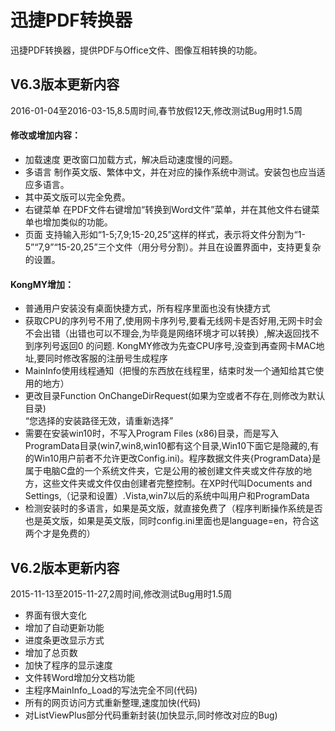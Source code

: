 # 迅捷PDF转换器  
迅捷PDF转换器，提供PDF与Office文件、图像互相转换的功能。  

## V6.3版本更新内容  
2016-01-04至2016-03-15,8.5周时间,春节放假12天,修改测试Bug用时1.5周  
#### 修改或增加内容：  
* 加载速度	更改窗口加载方式，解决启动速度慢的问题。  
* 多语言    制作英文版、繁体中文，并在对应的操作系统中测试。安装包也应当适应多语言。    
* 其中英文版可以完全免费。  
* 右键菜单	在PDF文件右键增加“转换到Word文件”菜单，并在其他文件右键菜单也增加类似的功能。  
* 页面	    支持输入形如“1-5;7,9;15-20,25”这样的样式，表示将文件分割为“1-5”“7,9”“15-20,25”三个文件（用分号分割）。并且在设置界面中，支持更复杂的设置。 

#### KongMY增加：  
* 普通用户安装没有桌面快捷方式，所有程序里面也没有快捷方式  
* 获取CPU的序列号不用了,使用网卡序列号,要看无线网卡是否好用,无网卡时会不会出错（出错也可以不理会,为毕竟是网络环境才可以转换）,解决返回找不到序列号返回0 的问题. KongMY修改为先查CPU序号,没查到再查网卡MAC地址,要同时修改客服的注册号生成程序  
* MainInfo使用线程通知（把慢的东西放在线程里，结束时发一个通知给其它使用的地方）  
* 更改目录Function OnChangeDirRequest(如果为空或者不存在,则修改为默认目录)  
“您选择的安装路径无效，请重新选择”  
* 需要在安装win10时，不写入Program Files (x86)目录，而是写入ProgramData目录(win7,win8,win10都有这个目录,Win10下面它是隐藏的,有的Win10用户前者不允许更改Config.ini)。程序数据文件夹{ProgramData}是属于电脑C盘的一个系统文件夹，它是公用的被创建文件夹或文件存放的地方，这些文件夹或文件仅由创建者完整控制。在XP时代叫Documents and Settings,（记录和设置）.Vista,win7以后的系统中叫用户和ProgramData  
* 检测安装时的多语言，如果是英文版，就直接免费了（程序判断操作系统是否也是英文版，如果是英文版，同时config.ini里面也是language=en，符合这两个才是免费的）

## V6.2版本更新内容
2015-11-13至2015-11-27,2周时间,修改测试Bug用时1.5周

* 界面有很大变化  
* 增加了自动更新功能  
* 进度条更改显示方式  
* 增加了总页数  
* 加快了程序的显示速度  
* 文件转Word增加分文档功能  
* 主程序MainInfo_Load的写法完全不同(代码)  
* 所有的网页访问方式重新整理,速度加快(代码)  
* 对ListViewPlus部分代码重新封装(加快显示,同时修改对应的Bug)  

